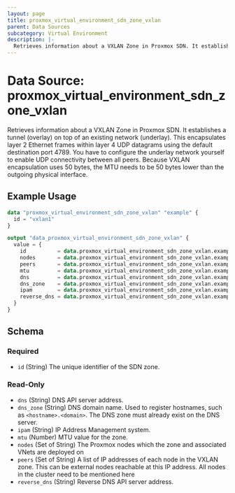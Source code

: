 ```yaml
---
layout: page
title: proxmox_virtual_environment_sdn_zone_vxlan
parent: Data Sources
subcategory: Virtual Environment
description: |-
  Retrieves information about a VXLAN Zone in Proxmox SDN. It establishes a tunnel (overlay) on top of an existing network (underlay). This encapsulates layer 2 Ethernet frames within layer 4 UDP datagrams using the default destination port 4789. You have to configure the underlay network yourself to enable UDP connectivity between all peers. Because VXLAN encapsulation uses 50 bytes, the MTU needs to be 50 bytes lower than the outgoing physical interface.
---
```


# Data Source: proxmox_virtual_environment_sdn_zone_vxlan

Retrieves information about a VXLAN Zone in Proxmox SDN. It establishes a tunnel (overlay) on top of an existing network (underlay). This encapsulates layer 2 Ethernet frames within layer 4 UDP datagrams using the default destination port 4789. You have to configure the underlay network yourself to enable UDP connectivity between all peers. Because VXLAN encapsulation uses 50 bytes, the MTU needs to be 50 bytes lower than the outgoing physical interface.

## Example Usage

```terraform
data "proxmox_virtual_environment_sdn_zone_vxlan" "example" {
  id = "vxlan1"
}

output "data_proxmox_virtual_environment_sdn_zone_vxlan" {
  value = {
    id          = data.proxmox_virtual_environment_sdn_zone_vxlan.example.id
    nodes       = data.proxmox_virtual_environment_sdn_zone_vxlan.example.nodes
    peers       = data.proxmox_virtual_environment_sdn_zone_vxlan.example.peers
    mtu         = data.proxmox_virtual_environment_sdn_zone_vxlan.example.mtu
    dns         = data.proxmox_virtual_environment_sdn_zone_vxlan.example.dns
    dns_zone    = data.proxmox_virtual_environment_sdn_zone_vxlan.example.dns_zone
    ipam        = data.proxmox_virtual_environment_sdn_zone_vxlan.example.ipam
    reverse_dns = data.proxmox_virtual_environment_sdn_zone_vxlan.example.reverse_dns
  }
}
```

<!-- schema generated by tfplugindocs -->
## Schema

### Required

- `id` (String) The unique identifier of the SDN zone.

### Read-Only

- `dns` (String) DNS API server address.
- `dns_zone` (String) DNS domain name. Used to register hostnames, such as `<hostname>.<domain>`. The DNS zone must already exist on the DNS server.
- `ipam` (String) IP Address Management system.
- `mtu` (Number) MTU value for the zone.
- `nodes` (Set of String) The Proxmox nodes which the zone and associated VNets are deployed on
- `peers` (Set of String) A list of IP addresses of each node in the VXLAN zone. This can be external nodes reachable at this IP address. All nodes in the cluster need to be mentioned here
- `reverse_dns` (String) Reverse DNS API server address.
